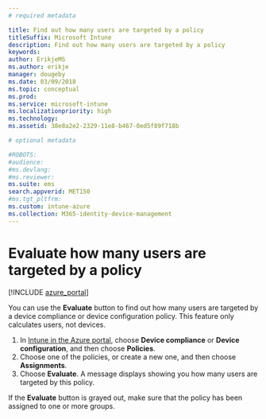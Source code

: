 ```yaml
---
# required metadata

title: Find out how many users are targeted by a policy
titleSuffix: Microsoft Intune
description: Find out how many users are targeted by a policy
keywords:
author: ErikjeMS
ms.author: erikje
manager: dougeby
ms.date: 03/09/2018
ms.topic: conceptual
ms.prod:
ms.service: microsoft-intune
ms.localizationpriority: high
ms.technology:
ms.assetid: 38e8a2e2-2329-11e8-b467-0ed5f89f718b

# optional metadata

#ROBOTS:
#audience:
#ms.devlang:
#ms.reviewer:
ms.suite: ems
search.appverid: MET150
#ms.tgt_pltfrm:
ms.custom: intune-azure
ms.collection: M365-identity-device-management
---
```


# Evaluate how many users are targeted by a policy
[!INCLUDE [azure_portal](./includes/azure_portal.md)]

You can use the **Evaluate** button to find out how many users are targeted by a device compliance or device configuration policy. This feature only calculates users, not devices.

1.	In [Intune in the Azure portal](https://aka.ms/intuneportal), choose **Device compliance** or **Device configuration**, and then choose **Policies**.
2.	Choose one of the policies, or create a new one, and then choose **Assignments**.
3.	Choose **Evaluate**. A message displays showing you how many users are targeted by this policy.

If the **Evaluate** button is grayed out, make sure that the policy has been assigned to one or more groups.

